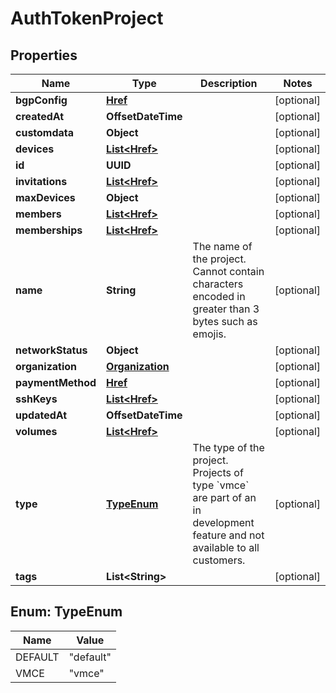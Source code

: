 

# AuthTokenProject


## Properties

| Name | Type | Description | Notes |
|------------ | ------------- | ------------- | -------------|
|**bgpConfig** | [**Href**](Href.md) |  |  [optional] |
|**createdAt** | **OffsetDateTime** |  |  [optional] |
|**customdata** | **Object** |  |  [optional] |
|**devices** | [**List&lt;Href&gt;**](Href.md) |  |  [optional] |
|**id** | **UUID** |  |  [optional] |
|**invitations** | [**List&lt;Href&gt;**](Href.md) |  |  [optional] |
|**maxDevices** | **Object** |  |  [optional] |
|**members** | [**List&lt;Href&gt;**](Href.md) |  |  [optional] |
|**memberships** | [**List&lt;Href&gt;**](Href.md) |  |  [optional] |
|**name** | **String** | The name of the project. Cannot contain characters encoded in greater than 3 bytes such as emojis. |  [optional] |
|**networkStatus** | **Object** |  |  [optional] |
|**organization** | [**Organization**](Organization.md) |  |  [optional] |
|**paymentMethod** | [**Href**](Href.md) |  |  [optional] |
|**sshKeys** | [**List&lt;Href&gt;**](Href.md) |  |  [optional] |
|**updatedAt** | **OffsetDateTime** |  |  [optional] |
|**volumes** | [**List&lt;Href&gt;**](Href.md) |  |  [optional] |
|**type** | [**TypeEnum**](#TypeEnum) | The type of the project. Projects of type &#x60;vmce&#x60; are part of an in development feature and not available to all customers. |  [optional] |
|**tags** | **List&lt;String&gt;** |  |  [optional] |



## Enum: TypeEnum

| Name | Value |
|---- | -----|
| DEFAULT | &quot;default&quot; |
| VMCE | &quot;vmce&quot; |



